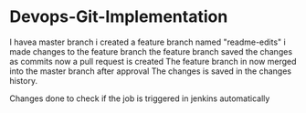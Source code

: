 # Devops-Git-Implementation
I havea master branch 
i created a feature branch named "readme-edits"
i made changes to the feature branch
the feature branch saved the changes as commits
now a pull request is created
The feature branch in now merged into the master branch after approval
The changes is saved in the changes history.


Changes done to check if the job is triggered in jenkins automatically
